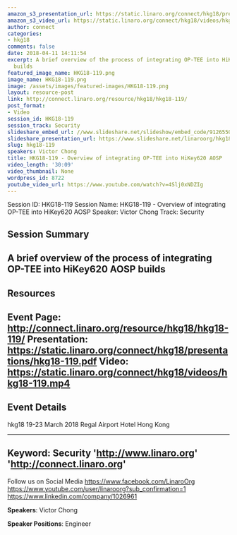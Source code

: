 ```yaml
---
amazon_s3_presentation_url: https://static.linaro.org/connect/hkg18/presentations/hkg18-119.pdf
amazon_s3_video_url: https://static.linaro.org/connect/hkg18/videos/hkg18-119.mp4
author: connect
categories:
- hkg18
comments: false
date: 2018-04-11 14:11:54
excerpt: A brief overview of the process of integrating OP-TEE into HiKey620 AOSP
  builds
featured_image_name: HKG18-119.png
image_name: HKG18-119.png
image: /assets/images/featured-images/HKG18-119.png
layout: resource-post
link: http://connect.linaro.org/resource/hkg18/hkg18-119/
post_format:
- Video
session_id: HKG18-119
session_track: Security
slideshare_embed_url: //www.slideshare.net/slideshow/embed_code/91265509
slideshare_presentation_url: https://www.slideshare.net/linaroorg/hkg18119-overview-of-integrating-optee-into-hikey620-aosp
slug: hkg18-119
speakers: Victor Chong
title: HKG18-119 - Overview of integrating OP-TEE into HiKey620 AOSP
video_length: '30:09'
video_thumbnail: None
wordpress_id: 8722
youtube_video_url: https://www.youtube.com/watch?v=4Slj0xNDZIg
---
```


Session ID: HKG18-119
Session Name: HKG18-119 - Overview of integrating OP-TEE into HiKey620 AOSP
Speaker: Victor Chong
Track: Security


## Session Summary
A brief overview of the process of integrating OP-TEE into HiKey620 AOSP builds
---------------------------------------------------
## Resources
Event Page: http://connect.linaro.org/resource/hkg18/hkg18-119/
Presentation: https://static.linaro.org/connect/hkg18/presentations/hkg18-119.pdf
Video: https://static.linaro.org/connect/hkg18/videos/hkg18-119.mp4
 ---------------------------------------------------
## Event Details
hkg18
19-23 March 2018
Regal Airport Hotel Hong Kong

---------------------------------------------------
Keyword: Security
'http://www.linaro.org'
'http://connect.linaro.org'
---------------------------------------------------
Follow us on Social Media
https://www.facebook.com/LinaroOrg
https://www.youtube.com/user/linaroorg?sub_confirmation=1
https://www.linkedin.com/company/1026961

**Speakers**: Victor Chong

**Speaker Positions**: Engineer
